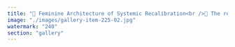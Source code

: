 ```yaml
---
title: "🌸 Feminine Architecture of Systemic Recalibration<br />🍑 The regenerative logic of receptivity, rhythm, and relational coherence.<br /><br />1. Sensing the Field (Relational Awareness)<br />Rather than dissecting systems into silos, feminine intelligence feels the whole—attuning to subtle undercurrents, intuitive tensions, and emergent potential. It's not data extraction, but pattern listening.<br /><br />2. Cyclical Intelligence (Temporal Reciprocity)<br />Systems breathe. Feminine architecture honors seasonality—phases of blossoming, decay, stillness, and renewal. It resynchronizes societal tempo with ecological and emotional pulse.<br /><br />3. Precision as Care (Molecular Editing)<br />Like CRISPR’s delicate scalpel, feminine change doesn’t bulldoze—it recalibrates. It edits culture the way a gardener prunes: with respect for complexity and an eye for emergent symmetry.<br /><br />4. Communal Gravity (Decentralized Resonance)<br />True influence spreads not through command but through coherence. Feminine systems cultivate gravitational hubs of clarity—like mycelial nodes or the wisdom of elders—that attract rather than impose. They coordinate via resonance, not force.<br /><br />5. Composting Collapse (Alchemical Transformation)<br />Where patriarchal design fears breakdown, feminine logic metabolizes it. Collapse isn’t failure—it’s fertilizer. What no longer serves becomes humus for new meaning."
image: "./images/gallery-item-225-02.jpg"
watermark: "240"
section: "gallery"
---
```

